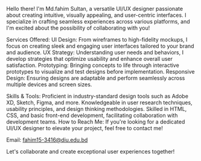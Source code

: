 
Hello there! I'm Md.fahim Sultan, a versatile UI/UX designer passionate about creating intuitive, visually appealing, and user-centric interfaces. I specialize in crafting seamless experiences across various platforms, and I'm excited about the possibility of collaborating with you!

Services Offered:
UI Design: From wireframes to high-fidelity mockups, I focus on creating sleek and engaging user interfaces tailored to your brand and audience.
UX Strategy: Understanding user needs and behaviors, I develop strategies that optimize usability and enhance overall user satisfaction.
Prototyping: Bringing concepts to life through interactive prototypes to visualize and test designs before implementation.
Responsive Design: Ensuring designs are adaptable and perform seamlessly across multiple devices and screen sizes.

Skills & Tools:
Proficient in industry-standard design tools such as Adobe XD, Sketch, Figma, and more.
Knowledgeable in user research techniques, usability principles, and design thinking methodologies.
Skilled in HTML, CSS, and basic front-end development, facilitating collaboration with development teams.
How to Reach Me:
If you're looking for a dedicated UI/UX designer to elevate your project, feel free to contact me!

Email: fahim15-3416@diu.edu.bd

Let's collaborate and create exceptional user experiences together!
